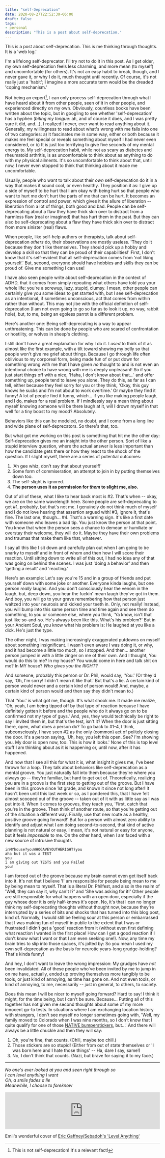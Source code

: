 ```yaml
---
title: "self-Deprecation"
date: 2020-08-27T22:52:30-06:00
draft: false
tags:
- personal
description: "This is a post about self-deprecation."
---
```

This is a post about self-deprecation. This is me thinking through thoughts. It is a 'web log.'

<!--more-->

I'm a lifelong self-deprecator. I'll try not to do it in this post. As I get older, my own self-deprecation feels less charming, and more mean (to myself) and uncomfortable (for others). It's not an easy habit to break, though, and I never gave it, or why I do it, much thought until recently. Of course, it's not really just a 'habit'; I imagine a more accurate term would be the dreaded 'coping mechanism.'

Not being an expert[^1], I can only process self-deprecation through what I have heard about it from other people, seen of it in other people, and experienced directly on my own. Obviously, countless books have been written about the topic, but in googling to see whether 'self-deprecation' has a hyphen (*biting my tongue*: ah, and of course it does, and I was pretty sure it did, and...), I realized I never, ever want to read anything about it. Generally, my willingness to read about what's wrong with me falls into one of two categories: a) It fascinates me in some way, either or both because it makes me feel special or reveals something about myself I had never even considered, or b) It is just too terrifying to give five seconds of my mental energy to. My self-deprecation habit, while not as scary as diabetes and rheumatoid arthritis, is as uncomfortable to think about as anything to do with my physical ailments. It's so uncomfortable to think about that, until now, I never even stopped to think that thinking about it made me uncomfortable.

Usually, people who want to talk about their *own* self-deprecation do it in a way that makes it sound cool, or even healthy. They position it as: I give up a side of myself to be hurt that I am okay with being hurt so that people who want to hurt me don't hurt the parts of me that can be hurt. It becomes an expression of control and power, which gives it the allure of liberation -- liberation from a lot of things, both good and bad. People can be self-deprecating about a flaw they have thick skin over to distract from a harmless flaw (real or imagined) that has hurt them in the past. But they can also be self-deprecating about a flaw they have thick skin over to distract from more sinister (real) flaws.

When people, like self-help authors or therapists, talk about self-deprecation *others* do, their observations are mostly useless. 'They do it because they don't like themselves. They should pick up a hobby and develop a skill so that they can be proud of their capabilities!' First, I don't know that it's self-evident that all self-deprecation comes from 'not liking yourself.' But, second, everyone should have hobbies and skills they can be proud of. Give me something I can use! 

I have also seen people write about self-deprecation in the context of ADHD, that it comes from simply repeating what others have told you your whole life: you're a screwup, lazy, stupid, clumsy. I mean, other people can certainly give you some ideas to get started with, but I see self-deprecation as an intentional, if sometimes unconscious, act that comes from within rather than without. This may not jibe with the official definition of self-deprecation (I am not even going to go so far as to look it up, no way, rabbit hole), but, to me, being an egoless parrot is a different problem. 

Here's another one: Being self-deprecating is a way to appear unthreatening. This can be done by people who are scared of confrontation or hostility, or wolves in sheep's clothing. 

I still don't have a great explanation for why I do it. I *used* to think of it as almost like the first example, with a tilt toward showing my belly so that people won't give me grief about things. Because I go through life often oblivious to my corporeal form, being made fun of or put down for something wrong with me that I have given *no* thought to and is not even an intentional choice to have wrong with me is deeply unpleasant! So if you just start things off with a nice, 'Haha, I don't know about that...' and offer something up, people tend to leave you alone. They do this, as far as I can tell, either because they feel sorry for you or they think, 'Okay, this guy knows he sucks and I'm not about to work overtime.' Or maybe they find it funny! A lot of people find it funny, which... if you like making people laugh, and I do, makes for a real problem. If I mindlessly say a mean thing about myself knowing someone will be there laugh at it, will I drown myself in that well for a tiny boost to my mood? Absolutely.

Behaviors like this can be modeled, no doubt, and I come from a long line and wide plane of self-deprecators. So there's that, too. 

But what got me working on this post is something that hit me the other day: Self-deprecation gives me an insight into the other person. Sort of like a stupid interview question, where the actual answer is less important than how the candidate gets there or how they react to the shock of the question. If I slight myself, there are a series of potential outcomes:

1. 'Ah gee whiz, don't say that about yourself!'
2. Some form of commiseration, an attempt to join in by putting themselves down too.
3. The self-slight is ignored.
4. **The person uses it as permission for *them* to slight me, also.**

Out of all of these, what I like to hear back most is #2. That's when -- okay, we are on the same wavelength here. Some people are self-deprecating to get #1, probably, but that's not me. I genuinely do not think much of myself and I do not love hearing that assertion argued with! #3, ignore it, that's fine. The last one, though... #4. That's a warning sign. It's like a first date with someone who leaves a bad tip. You just know the person at that point. You know that when the person sees a chance to demean or humiliate or overstay their welcome, they will do it. Maybe they have their own problems and traumas that make them like that, whatever.

I say all this like I sit down and carefully plan out when I am going to be snarky to myself and in front of whom and then how I will score their reaction. Until sitting down to write all of this out, I had no idea any of that was going on behind the scenes. I was just 'doing a behavior' and then 'getting a result' and 'reacting.' 

Here's an example: Let's say you're 15 and in a group of friends and put yourself down with some joke or another. Everyone kinda laughs, but one person *really* laughs. And you don't consciously hear the venom in the laugh, but, deep down, you hear the fuckin' mean laugh they've got in them. And boy, you will go to your grave remembering how that person just waltzed into your neurosis and kicked your teeth in. Only, not really! Instead, you will bump into this same person time and time again and see them do something, to you or someone else, where you think, 'Ya know, isn't that just like so-and-so. He's always been like this. What's his problem?' But in your Ancient Soul, you know what his problem is: He laughed at you like a dick. He's just the type. 

The other night, I was making increasingly exaggerated putdowns on myself about something insignificant. I wasn't even aware I was doing it, or why, and it had become a little too much, so I stopped. And then... another person jumped in with a little zinger on me of their own. And I thought, You would do this to me? In my house? You would come in here and talk shit on me? In MY house? *Who gives you the RIGHT?*

And someone, probably this person or Dr. Phil, would say, 'You.' (Or they'd say, 'Oh, I'm sorry! I didn't mean it like that.' But that's a lie. A certain kind of person would never and a certain kind of person would! And, maybe, a certain kind of person would and then say they didn't mean to.)

That 'You.' is what got me, though. It's what shook me. It made me realize, 'Oh, yeah, I am being tipped off by that type of reaction because I have definitely gotten it before and the people who do it always go on to be confirmed not my type of guys.' And, yes, they would technically be right to say I invited them in, but that's the test, isn't it? When the door is just sitting there, open, what does a person do? To go back to #1-4, I think, subconsciously, I have seen #2 as the only (common) act of politely closing the door. It's a person saying, 'Uh, hey, you left this open. See? I'm showing you. My door is open now, too. This is how it looks.' None of this is top level stuff I am thinking about as it is happening or, until now, after it has happened.

And now that I see all this for what it is, what insight it gives me, I've been thrown for a loop. They talk about behaviors like self-deprecation as a mental groove. You just naturally fall into them because they're where you always go -- they're familiar, but hard to get out of. Theoretically, realizing you are in a groove is the first step to getting out of the groove. But I have been in this groove since 1st grade, and known it since not long after! It hasn't been until this last week or so, as I pondered this, that I have felt almost scooped out of the groove -- taken out of it with as little say as I was put into it. When it comes to grooves, they teach you, 'First, catch that you're in the groove. Then think of another route, so that you're getting out of the situation a different way. Finally, use that new route as a healthy, positive groove going forward!' But for a person with almost zero ability to identify and adjust what I am doing second-to-second, that kind of active planning is not natural or easy. I mean, it's not natural or easy for anyone, but it feels *impossible* to me. On the other hand, when I am faced with a new source of intrusive thoughts

```
inMYhouse?youWHOGAVEYOUTHERIGHT?you
aha but it was a TEST
you
i am giving out TESTS and you Failed
you!
```

I am forced out of the groove because my brain cannot even get itself back into it. It's not that I believe 'I' am responsible for people being mean to me by being mean to myself. That is a literal Dr. Philfest, and also in the realm of 'Well, they can say it, why can't I?' and 'She was asking for it!' Other people are still responsible for what happens with an open door, especially if the guy whose door it is only half-knows it's open. No, it's that I can no longer think my self-deprecating thoughts without thought now, because they're interrupted by a series of bits and shocks that has turned into this blog post, kind of. Normally, I would still be feeling sour at this person or embarrassed that I was making fun of myself in public to the extent that I was or frustrated I didn't get a 'good' reaction from it (without even first defining what reaction I wanted in the first place! How can I get a good reaction if I don't know what I want or that I am even seeking one!). Now, any time my brain tries to slip into those spaces, it's jolted by: So you mean I used my own self-deprecation as the basis for neurotic years-long grudge-holding? That's kinda funny!

And hey, I don't want to leave the wrong impression: My grudges have *not* been invalidated. All of these people who've been invited by me to jump in on me have, actually, ended up proving themselves more tangibly to be tools, or just kind of annoying, as time has gone on. And not even tools, or kind of annoying, to me, necessarily -- just in general, to others, to society.

Does this mean I will be nicer to myself going forward? Hard to say! I think it might, for the time being, but I can't be sure. Because... Putting all of this together has not given me second thoughts about some of my more innocent go-to tests. In situations where I am exchanging location history with strangers, I don't see myself no longer sometimes going with, 'Well, my family moved to Colorado when I was nine months, so I don't know that I quite qualify for one of those [NATIVE bumperstickers](https://denverite.com/2018/05/25/surprise-colorado-natives-inventor-beloved-bumper-sticker-utah/), but...' And there will always be a little chuckle and then they will say:

1. Oh, you're fine, that counts. (Chill, maybe too chill.)
2. Those stickers are so stupid! (Either from out of state themselves or 'I was born here and I hate those things' -- Ha, dare I say, same!)
3. No, I don't think that counts. (Nazi, but brave for saying it to my face.)

-----

*No one's ever looked at you and seen right through so*  
*I can level anything I want*  
*Oh, a smile fades a lie*  
*Meanwhile, I choose to foreknow*  

<iframe style="border: 0; width: 100%; height: 120px;" src="https://bandcamp.com/EmbeddedPlayer/album=950698886/size=large/bgcol=ffffff/linkcol=7137dc/tracklist=false/artwork=small/track=1468460924/transparent=true/" seamless><a href="http://holysons.bandcamp.com/album/decline-of-the-west-vol-i-ii">Decline of the West, Vol. I &amp; II by Holy Sons</a></iframe>  

Emil's wonderful cover of [Eric Gaffney/Sebadoh's 'Level Anything'](https://www.youtube.com/watch?v=rA3jAKaTZcc)  

[^1]: This is not self-deprecation! It's a relevant fact!
